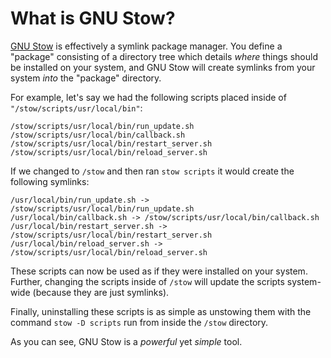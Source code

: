 # What is GNU Stow?

[GNU Stow](https://www.gnu.org/software/stow/) is effectively a symlink
package manager. You define a "package" consisting of a directory tree which
details *where* things should be installed on your system, and GNU Stow will
create symlinks from your system *into* the "package" directory.

For example, let's say we had the following scripts placed inside of
`"/stow/scripts/usr/local/bin"`:

```
/stow/scripts/usr/local/bin/run_update.sh
/stow/scripts/usr/local/bin/callback.sh
/stow/scripts/usr/local/bin/restart_server.sh
/stow/scripts/usr/local/bin/reload_server.sh
```

If we changed to `/stow` and then ran `stow scripts` it would create the
following symlinks:

```
/usr/local/bin/run_update.sh -> /stow/scripts/usr/local/bin/run_update.sh
/usr/local/bin/callback.sh -> /stow/scripts/usr/local/bin/callback.sh
/usr/local/bin/restart_server.sh -> /stow/scripts/usr/local/bin/restart_server.sh
/usr/local/bin/reload_server.sh -> /stow/scripts/usr/local/bin/reload_server.sh
```

These scripts can now be used as if they were installed on your system. Further,
changing the scripts inside of `/stow` will update the scripts system-wide
(because they are just symlinks).

Finally, uninstalling these scripts is as simple as unstowing them with the
command `stow -D scripts` run from inside the `/stow` directory.

As you can see, GNU Stow is a *powerful* yet *simple* tool.
